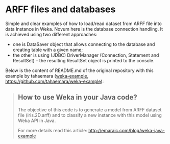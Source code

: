 # ARFF files and databases

Simple and clear examples of how to load/read dataset from ARFF file into data Instance in Weka. Novum here is the database connection handling. It is achieved using two different approaches:
* one is DataSaver object that allows connecting to the database and creating table with a given name;
* the other is using (JDBC) DriverManager (Connection, Statement and ResultSet) &ndash; the resulting ResultSet object is printed to the console.


Below is the content of README.md of the original repository with this example by tahaemara ([weka-example](https://github.com/tahaemara/weka-example), https://github.com/tahaemara/weka-example):


> ## How to use Weka in your Java code?
> 
> The objective of this code is to generate a model from ARFF dataset file (iris.2D.arff) and to classify a new instance with this model using Weka API in Java.
> 
> 
> For more details read this article: http://emaraic.com/blog/weka-java-example
